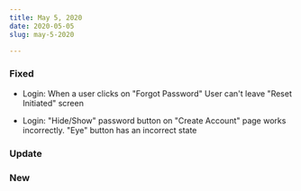 ```yaml
---
title: May 5, 2020
date: 2020-05-05
slug: may-5-2020

---
```

### Fixed

* Login:  When a user clicks on "Forgot Password" User can't leave "Reset Initiated" screen


* Login: "Hide/Show" password button on "Create Account" page works incorrectly. "Eye" button has an incorrect state

### Update

### New